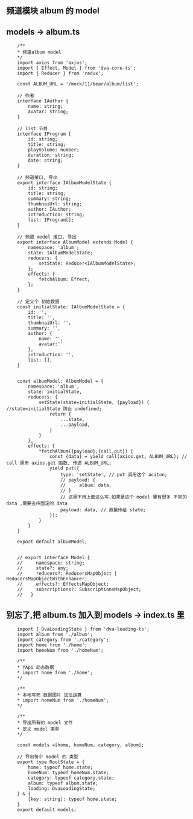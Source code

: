 ##  频道模块 album 的 model
##  models -> album.ts 
        /**
        * 频道album model
        */
        import axios from 'axios';
        import { Effect, Model } from 'dva-core-ts';
        import { Reducer } from 'redux';

        const ALBUM_URL = '/mock/11/bear/album/list';

        // 作者
        interface IAuthor {
            name: string;
            avatar: string;
        }

        // list 节目
        interface IProgram {
            id: string;
            title: string;
            playVolume: number;
            duration: string;
            date: string;
        }

        // 频道接口, 导出
        export interface IAlbumModelState {
            id: string;
            title: string;
            summary: string;
            thumbnaiUrl: string;
            author: IAuthor;
            introduction: string;
            list: IProgram[];
        }

        // 频道 model 接口, 导出 
        export interface AlbumModel extends Model {
            namespace: 'album';
            state: IAlbumModelState;
            reducers: {
                setState: Reducer<IAlbumModelState>;
            };
            effects: {
                fetchAlbum: Effect;
            };
        }

        // 定义个 初始数据
        const initialState: IAlbumModelState = {
            id: '',
            title: '',
            thumbnaiUrl: '',
            summary: '',
            author: {
                name: '',
                avatar:''
            },
            introduction: '',
            list: [],
        }


        const albumModel: AlbumModel = {
            namespace: 'album',
            state: initialState,
            reducers: {
                setState(state=initialState, {payload}) { //state=initialState 防止 undefined;
                    return {
                        ...state,
                        ...payload,
                    }
                }
            },
            effects: {
                *fetchAlbum({payload},{call,put}) {
                    const {data} = yield call(axios.get, ALBUM_URL); // call 调用 axios.get 函数, 传递 ALBUM_URL;
                    yield put({
                        type: 'setState', // put 调用这个 aciton;  
                        // payload: {
                        //     album: data,
                        // }
                        // 这里不用上面这么写,如果是这个 model 里有很多 不同的 data ,需要去传固定的 data
                        payload: data, // 直接传给 state;
                    });
                }
            }
        }

        export default albumModel;


        // export interface Model {
        //     namespace: string;
        //     state?: any;
        //     reducers?: ReducersMapObject | ReducersMapObjectWithEnhancer;
        //     effects?: EffectsMapObject;
        //     subscriptions?: SubscriptionsMapObject;
        //   }


##  别忘了,把 album.ts 加入到 models -> index.ts 里

        import { DvaLoadingState } from 'dva-loading-ts';
        import album from './album';
        import category from './category';
        import home from './home';
        import homeNum from './homeNum';

        /**
        * YApi 动态数据
        * import home from './home';
        */

        /**
        * 本地写死 数据图片 加法运算
        * import homeNum from './homeNum';
        */

        /**
        * 导出所有的 model 文件
        * 定义 model 类型
        */

        const models =[home, homeNum, category, album];

        // 导出每个 model 的 类型
        export type RootState = {
            home: typeof home.state;
            homeNum: typeof homeNum.state;
            category: typeof category.state;
            album: typeof album.state;
            loading: DvaLoadingState;
        } & {
            [key: string]: typeof home.state;
        }
        export default models;  